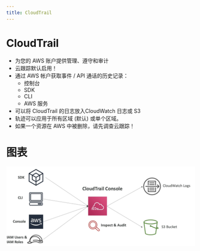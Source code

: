 ```yaml
---
title: CloudTrail
---
```


# CloudTrail

- 为您的 AWS 账户提供管理、遵守和审计
- 云跟踪默认启用！
- 通过 AWS 帐户获取事件 / APl 通话的历史记录：
  - 控制台
  - SDK
  - CLI
  - AWS 服务
- 可以将 CloudTrail 的日志放入CloudWatch 日志或 S3
- 轨迹可以应用于所有区域 (默认) 或单个区域。
- 如果一个资源在 AWS 中被删除，请先调查云跟踪！

# 图表

![CloudTrail](./CloudTrail.png)
